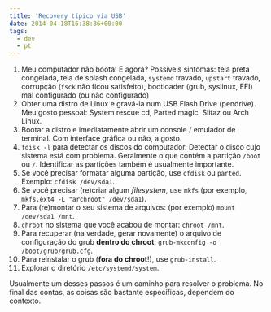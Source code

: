 ```yaml
---
title: 'Recovery típico via USB'
date: 2014-04-18T16:38:36+00:00
tags:
  - dev
  - pt
---
```


  1. Meu computador não boota! E agora? Possíveis sintomas: tela preta congelada, tela de splash congelada, `systemd` travado, `upstart` travado, corrupção (`fsck` não ficou satisfeito), bootloader (grub, syslinux, EFI) mal configurado (ou não configurado)
  2. Obter uma distro de Linux e gravá-la num USB Flash Drive (pendrive). Meu gosto pessoal: System rescue cd, Parted magic, Slitaz ou Arch Linux.
  3. Bootar a distro e imediatamente abrir um console / emulador de terminal. Com interface gráfica ou não, a gosto.
  4. `fdisk -l` para detectar os discos do computador. Detectar o disco cujo sistema está com problema. Geralmente o que contém a partição `/boot` ou `/`. Identificar as partições também é usualmente importante.
  5. Se você precisar formatar alguma partição, use `cfdisk` ou `parted`. Exemplo: `cfdisk /dev/sda1`.
  6. Se você precisar (re)criar algum _filesystem_, use `mkfs` (por exemplo, `mkfs.ext4 -L "archroot" /dev/sda1`).
  7. Para (re)montar o seu sistema de arquivos: (por exemplo) `mount /dev/sda1 /mnt`.
  8. `chroot` no sistema que você acabou de montar: `chroot /mnt`.
  9. Para recuperar (na verdade, gerar novamente) o arquivo de configuração do grub **dentro do chroot**: `grub-mkconfig -o /boot/grub/grub.cfg`.
 10. Para reinstalar o grub (**fora do chroot**!), use `grub-install`.
 11. Explorar o diretório `/etc/systemd/system`.

Usualmente um desses passos é um caminho para resolver o problema. No final das contas, as coisas são bastante específicas, dependem do contexto.
